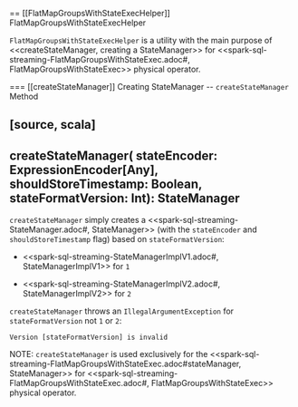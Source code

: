 == [[FlatMapGroupsWithStateExecHelper]] FlatMapGroupsWithStateExecHelper

`FlatMapGroupsWithStateExecHelper` is a utility with the main purpose of <<createStateManager, creating a StateManager>> for <<spark-sql-streaming-FlatMapGroupsWithStateExec.adoc#, FlatMapGroupsWithStateExec>> physical operator.

=== [[createStateManager]] Creating StateManager -- `createStateManager` Method

[source, scala]
----
createStateManager(
  stateEncoder: ExpressionEncoder[Any],
  shouldStoreTimestamp: Boolean,
  stateFormatVersion: Int): StateManager
----

`createStateManager` simply creates a <<spark-sql-streaming-StateManager.adoc#, StateManager>> (with the `stateEncoder` and `shouldStoreTimestamp` flag) based on `stateFormatVersion`:

* <<spark-sql-streaming-StateManagerImplV1.adoc#, StateManagerImplV1>> for `1`

* <<spark-sql-streaming-StateManagerImplV2.adoc#, StateManagerImplV2>> for `2`

`createStateManager` throws an `IllegalArgumentException` for `stateFormatVersion` not `1` or `2`:

```
Version [stateFormatVersion] is invalid
```

NOTE: `createStateManager` is used exclusively for the <<spark-sql-streaming-FlatMapGroupsWithStateExec.adoc#stateManager, StateManager>> for <<spark-sql-streaming-FlatMapGroupsWithStateExec.adoc#, FlatMapGroupsWithStateExec>> physical operator.
